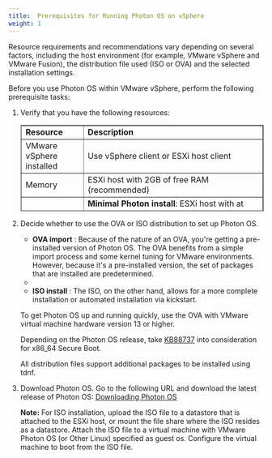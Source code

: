 ```yaml
---
title:  Prerequisites for Running Photon OS on vSphere
weight: 1
---
```


Resource requirements and recommendations vary depending on several factors, including the host environment (for example, VMware vSphere and VMware Fusion), the distribution file used (ISO or OVA) and the selected installation settings.

Before you use Photon OS within VMware vSphere, perform the following prerequisite tasks:

1. Verify that you have the following resources:

	<table style="height: 170px;" border="1" width="auto" cellspacing="0" cellpadding="10">
	<tbody>
	<tr>
	<td><b>Resource</b></td>
	<td><b>Description</b></td>
	</tr>
	<tr>
	<td> VMware vSphere installed</td>
	<td> Use vSphere client or ESXi host client </td>
	</tr>
	<tr>
	<td>Memory</td>
	<td>ESXi host with 2GB of free RAM (recommended)</td>
	</tr>
	<tr>
	<td>Storage</td>
	<td><b>Minimal Photon install</b>: ESXi host with at least 512MB of free space (minimum)<p><b>Full Photon install</b>: ESXi host with at least 4GB of free space (minimum), 16GB is recommended</p></td>
	</tr>
	<tr>
	<td>Distribution File</td>
	<td>Photon OS ISO or OVA file downloaded from <a href="https://github.com/vmware/photon/wiki/Downloading-Photon-OS">Downloading Photon OS</a> .<p></p><p><b>Minimal ISO</b>: ISO with generic or VMware hypervisor optimized installation</p><p><b>Full ISO </b>: The x86_64 ISO contains</p><p>- Photon Minimal</p><p>- Photon Developer</p><p>- Photon OSTree Host</p><p>- Photon Real Time</p><p>Photon Minimal and Photon Developer allow a generic or VMware hypervisor optimized installation. Photon OSTree Host allows a Default or Custom RPM-OSTree Server installation.</p><p><p></p><b>ISO Real-Time flavour</b>:  <a href="https://wiki.linuxfoundation.org/realtime/start">Linux Real-Time</a> optimized installation type</p><p></p><b>OVA</b>: VMware virtual machine hardware version dependent installation type, Secure Boot option</p></td>
	</tr>
	</tbody>
	</table>


1. Decide whether to use the OVA or ISO distribution to set up Photon OS.

    - **OVA import** : Because of the nature of an OVA, you're getting a pre-installed version of Photon OS. The OVA benefits from a simple import process and some kernel tuning for VMware environments. However, because it's a pre-installed version, the set of packages that are installed are predetermined.
    - 
    - **ISO install** : The ISO, on the other hand, allows for a more complete installation or automated installation via kickstart.

    To get Photon OS up and running quickly, use the OVA with VMware virtual machine hardware version 13 or higher.

    Depending on the Photon OS release, take [KB88737](https://kb.vmware.com/s/article/88737) into consideration for x86_64 Secure Boot.
    
    All distribution files support additional packages to be installed using tdnf.
    
1. Download Photon OS. Go to the following URL and download the latest release of Photon OS: <a href="https://github.com/vmware/photon/wiki/Downloading-Photon-OS">Downloading Photon OS</a>
    
    **Note:** For ISO installation, upload the ISO file to a datastore that is attached to the ESXi host, or mount the file share where the ISO resides as a datastore.
    Attach the ISO file to a virtual machine with VMware Photon OS (or Other Linux) specified as guest os. Configure the virtual machine to boot from the ISO file.
